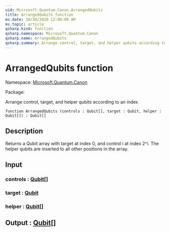 ```yaml
---
uid: Microsoft.Quantum.Canon.ArrangedQubits
title: ArrangedQubits function
ms.date: 10/30/2020 12:00:00 AM
ms.topic: article
qsharp.kind: function
qsharp.namespace: Microsoft.Quantum.Canon
qsharp.name: ArrangedQubits
qsharp.summary: Arrange control, target, and helper qubits according to an index
---
```


# ArrangedQubits function

Namespace: [Microsoft.Quantum.Canon](xref:Microsoft.Quantum.Canon)

Package: [](https://nuget.org/packages/)


Arrange control, target, and helper qubits according to an index

```qsharp
function ArrangedQubits (controls : Qubit[], target : Qubit, helper : Qubit[]) : Qubit[]
```


## Description

Returns a Qubit array with target at index 0, and control i at index2^i.  The helper qubits are inserted to all other positions in thearray.

## Input

### controls : [Qubit](xref:microsoft.quantum.lang-ref.qubit)[]




### target : [Qubit](xref:microsoft.quantum.lang-ref.qubit)




### helper : [Qubit](xref:microsoft.quantum.lang-ref.qubit)[]





## Output : [Qubit](xref:microsoft.quantum.lang-ref.qubit)[]

